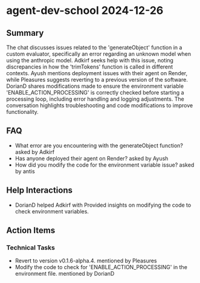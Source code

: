 # agent-dev-school 2024-12-26

## Summary
The chat discusses issues related to the 'generateObject' function in a custom evaluator, specifically an error regarding an unknown model when using the anthropic model. Adkirf seeks help with this issue, noting discrepancies in how the 'trimTokens' function is called in different contexts. Ayush mentions deployment issues with their agent on Render, while Pleasures suggests reverting to a previous version of the software. DorianD shares modifications made to ensure the environment variable 'ENABLE_ACTION_PROCESSING' is correctly checked before starting a processing loop, including error handling and logging adjustments. The conversation highlights troubleshooting and code modifications to improve functionality.

## FAQ
- What error are you encountering with the generateObject function? asked by Adkirf
- Has anyone deployed their agent on Render? asked by Ayush
- How did you modify the code for the environment variable issue? asked by antis

## Help Interactions
- DorianD helped Adkirf with Provided insights on modifying the code to check environment variables.

## Action Items

### Technical Tasks
- Revert to version v0.1.6-alpha.4. mentioned by Pleasures
- Modify the code to check for 'ENABLE_ACTION_PROCESSING' in the environment file. mentioned by DorianD